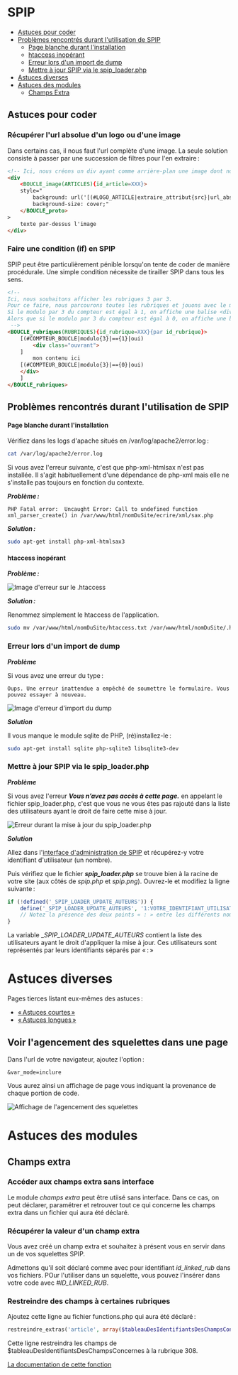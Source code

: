 # SPIP

- [Astuces pour coder](#astuces-pour-coder)
- [Problèmes rencontrés durant l'utilisation de SPIP](#Problèmes-rencontrés-durant-lutilisation-de-SPIP)
  * [Page blanche durant l'installation](#Page-blanche-durant-linstallation)
  * [htaccess inopérant](#htaccess-inopérant)
  * [Erreur lors d'un import de dump](#Erreur-lors-dun-import-de-dump)
  * [Mettre à jour SPIP via le spip_loader.php](#Mettre-à-jour-SPIP-via-le-spip_loader.php)
- [Astuces diverses](#astuces-diverses)
- [Astuces des modules](#astuces-des-modules)
  * [Champs Extra](#champs-extra)

## Astuces pour coder

### Récupérer l'url absolue d'un logo ou d'une image

Dans certains cas, il nous faut l'url complète d'une image. La seule solution consiste à passer
par une succession de filtres pour l'en extraire :

```html
<!-- Ici, nous créons un div ayant comme arrière-plan une image dont nous récupérons l'url absolue.  -->
<div
    <BOUCLE_image(ARTICLES){id_article=XXX}>
    style="
        background: url('[(#LOGO_ARTICLE|extraire_attribut{src}|url_absolue)]') no-repeat;
        background-size: cover;"
    </BOUCLE_proto>
>
    texte par-dessus l'image
</div>
```

### Faire une condition (if) en SPIP

SPIP peut être particulièrement pénible lorsqu'on tente de coder de manière procédurale. Une simple
condition nécessite de tirailler SPIP dans tous les sens.

```html
<!--
Ici, nous souhaitons afficher les rubriques 3 par 3.
Pour ce faire, nous parcourons toutes les rubriques et jouons avec le modulo du compteur de la boucle.
Si le modulo par 3 du compteur est égal à 1, on affiche une balise <div> ouvrante.
Alors que si le modulo par 3 du compteur est égal à 0, on affiche une balise <div> fermante.
 -->
<BOUCLE_rubriques(RUBRIQUES){id_rubrique=XXX}{par id_rubrique}>
    [(#COMPTEUR_BOUCLE|modulo{3}|=={1}|oui)
        <div class="ouvrant">
    ]
        mon contenu ici
    [(#COMPTEUR_BOUCLE|modulo{3}|=={0}|oui)
    </div>
    ]
</BOUCLE_rubriques>
```


## Problèmes rencontrés durant l'utilisation de SPIP


#### Page blanche durant l'installation

Vérifiez dans les logs d'apache situés en /var/log/apache2/error.log :

```bash
cat /var/log/apache2/error.log
```

Si vous avez l'erreur suivante, c'est que php-xml-htmlsax n'est pas installée. Il s'agit habituellement d'une dépendance
de php-xml mais elle ne s'installe pas toujours en fonction du contexte. 

**_Problème :_**

```text
PHP Fatal error:  Uncaught Error: Call to undefined function xml_parser_create() in /var/www/html/nomDuSite/ecrire/xml/sax.php
```

**_Solution :_**

```bash
sudo apt-get install php-xml-htmlsax3
```

#### htaccess inopérant

**_Problème :_**

![Image d'erreur sur le .htaccess](images/spip_installation_02_erreur_htaccess.png "Erreur .htaccess")

**_Solution :_**

Renommez simplement le htaccess de l'application.

```bash
sudo mv /var/www/html/nomDuSite/htaccess.txt /var/www/html/nomDuSite/.htaccess 
```

### Erreur lors d'un import de dump

**_Problème_**

Si vous avez une erreur du type :
```text
Oups. Une erreur inattendue a empêché de soumettre le formulaire. Vous pouvez essayer à nouveau.
```

![Image d'erreur d'import du dump](images/spip_installation_04_erreur_import_dump.png "Oups. Une erreur inattendue a empêché de soumettre le formulaire. Vous pouvez essayer à nouveau.")


**_Solution_**

Il vous manque le module sqlite de PHP, (ré)installez-le :

```bash
sudo apt-get install sqlite php-sqlite3 libsqlite3-dev
```


### Mettre à jour SPIP via le spip_loader.php

**_Problème_**

Si vous avez l'erreur ___Vous n’avez pas accès à cette page.___ en appelant le fichier spip_loader.php, c'est que vous
ne vous êtes pas rajouté dans la liste des utilisateurs ayant le droit de faire cette mise à jour.

![Erreur durant la mise à jour du spip_loader.php](images/spip_installation_05_erreur_acces_spip_loader.png "Erreur accès spip_loader.php")

**_Solution_**

Allez dans l'[interface d'administration de SPIP](http://localhost/ccn/air/ecrire/?exec=auteurs) et récupérez-y votre
identifiant d'utilisateur (un nombre).

Puis vérifiez que le fichier ___spip_loader.php___ se trouve bien à la racine de votre site (aux côtés de *spip.php* et
*spip.png*). Ouvrez-le et modifiez la ligne suivante :

```php
if (!defined('_SPIP_LOADER_UPDATE_AUTEURS')) {
	define('_SPIP_LOADER_UPDATE_AUTEURS', '1:VOTRE_IDENTIFIANT_UTILISATEUR');
    // Notez la présence des deux points « : » entre les différents nombres.
}
```

La variable __SPIP_LOADER_UPDATE_AUTEURS_ contient la liste des utilisateurs ayant le droit d'appliquer la mise à jour.
Ces utilisateurs sont représentés par leurs identifiants séparés par « : »

# Astuces diverses

Pages tierces listant eux-mêmes des astuces :
- [« Astuces courtes »](https://contrib.spip.net/Astuces-courtes-pour-SPIP)
- [« Astuces longues »](https://contrib.spip.net/Astuces-longues-pour-SPIP)


## Voir l'agencement des squelettes dans une page

Dans l'url de votre navigateur, ajoutez l'option :

```text
&var_mode=inclure
```

Vous aurez ainsi un affichage de page vous indiquant la provenance de chaque portion de code.

![Affichage de l'agencement des squelettes](images/spip_astuces_01_agencement_des_squelettes.png "Affichage de l'agencement des squelettes")


# Astuces des modules

## Champs extra

### Accéder aux champs extra sans interface

Le module _champs extra_ peut être utiisé sans interface. Dans ce cas, on peut déclarer, paramétrer et retrouver
tout ce qui concerne les champs extra dans un fichier qui aura été déclaré. 

### Récupérer la valeur d'un champ extra

Vous avez créé un champ extra et souhaitez à présent vous en servir dans un de vos squelettes SPIP.

Admettons qu'il soit déclaré comme avec pour identifiant _id_linked_rub_ dans vos fichiers.
POur l'utiliser dans un squelette, vous pouvez l'insérer dans votre code avec _#ID_LINKED_RUB_. 


### Restreindre des champs à certaines rubriques

Ajoutez cette ligne au fichier functions.php qui aura été déclaré :

```php
restreindre_extras('article', array($tableauDesIdentifiantsDesChampsConcernes), array(308), 'rubrique', true);
``` 
Cette ligne restreindra les champs de $tableauDesIdentifiantsDesChampsConcernes à la rubrique 308.

[La documentation de cette fonction](https://contrib.spip.net/Champs-Extras-3-API-et-creations)